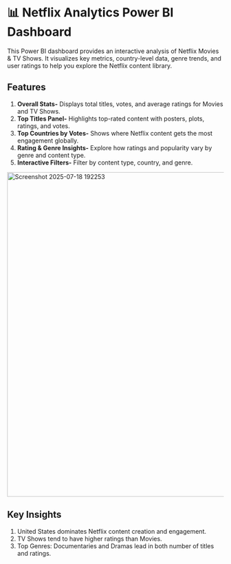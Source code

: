 # 📊 Netflix Analytics Power BI Dashboard
This Power BI dashboard provides an interactive analysis of Netflix Movies & TV Shows. It visualizes key metrics, country-level data, genre trends, and user ratings to help you explore the Netflix content library.

## Features
1. **Overall Stats-** Displays total titles, votes, and average ratings for Movies and TV Shows.
2. **Top Titles Panel-** Highlights top-rated content with posters, plots, ratings, and votes.
3. **Top Countries by Votes-** Shows where Netflix content gets the most engagement globally.
4. **Rating & Genre Insights-** Explore how ratings and popularity vary by genre and content type.
5. **Interactive Filters-** Filter by content type, country, and genre.

<img width="1354" height="754" alt="Screenshot 2025-07-18 192253" src="https://github.com/user-attachments/assets/ee3aa1b4-fb0c-4329-9ade-23e92b587114" />

## Key Insights
1. United States dominates Netflix content creation and engagement.
2. TV Shows tend to have higher ratings than Movies.
3. Top Genres: Documentaries and Dramas lead in both number of titles and ratings.

